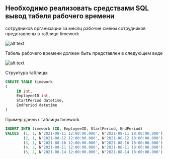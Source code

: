 ## Необходимо реализовать средствами SQL вывод табеля рабочего времени
сотрудников организации за месяц
рабочие смены сотрудников представлены в таблице timework

![alt text](https://gitlab.com/my-test-assignments1/time-sheet/-/blob/main/TimeworkTable.png)

Табель рабочего времени должен быть представлен в следующем виде

![alt text](https://gitlab.com/my-test-assignments1/time-sheet/-/blob/main/TimeSheet.png)


Структура таблицы:

```sql
CREATE TABLE timework
(
     ID int,
     EmployeeID int,
     StartPeriod datetime,
     EndPeriod datetime
)
```

Пример данных таблицы timework

```sql
INSERT INTO timework (ID, EmployeeID, StartPeriod, EndPeriod)
VALUES  (1, 1, N'2021-08-11 12:00:00.000', N'2021-08-11 18:00:00.000'),
        (2, 1, N'2021-08-12 12:00:00.000', N'2021-08-12 18:00:00.000'),
        (3, 1, N'2021-08-16 12:00:00.000', N'2021-08-16 18:00:00.000'),
        (4, 2, N'2021-08-11 12:00:00.000', N'2021-08-11 18:00:00.000'),
        (5, 2, N'2021-08-14 12:00:00.000', N'2021-08-14 18:00:00.000');
```